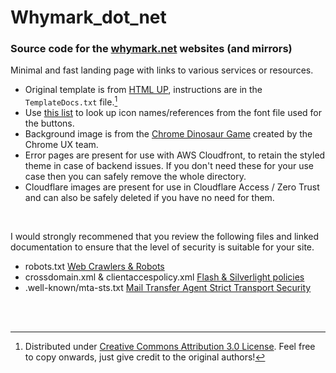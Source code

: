 # Whymark_dot_net
### Source code for the [whymark.net](https://whymark.net/) websites (and mirrors)
  
Minimal and fast landing page with links to various services or resources.
<br/>
  
- Original template is from [HTML UP](https://html5up.net/aerial), instructions are in the `TemplateDocs.txt` file.[^license]
- Use [this list](https://fontawesome.com/v6/icons/) to look up icon names/references from the font file used for the buttons.
- Background image is from the [Chrome Dinosaur Game](https://en.wikipedia.org/wiki/Dinosaur_Game) created by the Chrome UX team.
- Error pages are present for use with AWS Cloudfront, to retain the styled theme in case of backend issues. If you don't need these for your use case then you can safely remove the whole directory.
- Cloudflare images are present for use in Cloudflare Access / Zero Trust and can also be safely deleted if you have no need for them.
<br/>
  
I would strongly recommened that you review the following files and linked documentation to ensure that the level of security is suitable for your site.
- robots.txt [Web Crawlers & Robots](https://en.wikipedia.org/wiki/Robots_exclusion_standard)
- crossdomain.xml & clientaccespolicy.xml [Flash & Silverlight policies](https://en.wikipedia.org/wiki/Cross-site_request_forgery)
- .well-known/mta-sts.txt [Mail Transfer Agent Strict Transport Security](https://www.ncsc.gov.uk/collection/email-security-and-anti-spoofing/using-mta-sts-to-protect-the-privacy-of-your-emails)
<br/>
<br/>
  
[^license]:Distributed under [Creative Commons Attribution 3.0 License](https://creativecommons.org/licenses/by/3.0/). Feel free to copy onwards, just give credit to the original authors!
